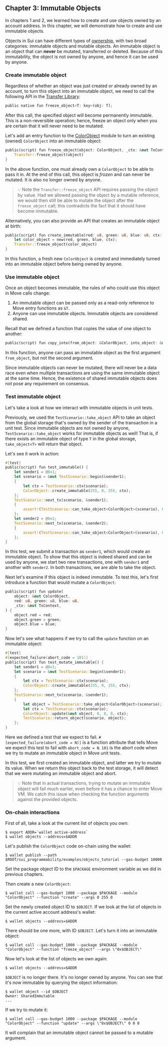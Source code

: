 ## Chapter 3: Immutable Objects
In chapters 1 and 2, we learned how to create and use objects owned by an account address. In this chapter, we will demonstrate how to create and use immutable objects.

Objects in Sui can have different types of [ownership](../objects.md#object-ownership), with two broad categories: immutable objects and mutable objects. An immutable object is an object that can **never** be mutated, transferred or deleted. Because of this immutability, the object is not owned by anyone, and hence it can be used by anyone.

### Create immutable object

Regardless of whether an object was just created or already owned by an account, to turn this object into an immutable object, we need to call the following API in the [Transfer Library](../../../../sui_programmability/framework/sources/Transfer.move):
```rust
public native fun freeze_object<T: key>(obj: T);
```
After this call, the specified object will become permanently immutable. This is a non-reversible operation; hence, freeze an object only when you are certain that it will never need to be mutated.

Let's add an entry function to the [ColorObject](../../../../sui_programmability/examples/objects_tutorial/sources/ColorObject.move) module to turn an existing (owned) `ColorObject` into an immutable object:
```rust
public(script) fun freeze_object(object: ColorObject, _ctx: &mut TxContext) {
    Transfer::freeze_object(object)
}
```
In the above function, one must already own a `ColorObject` to be able to pass it in. At the end of this call, this object is *frozen* and can never be mutated. It is also no longer owned by anyone.
> :bulb: Note the `Transfer::freeze_object` API requires passing the object by value. Had we allowed passing the object by a mutable reference, we would then still be able to mutate the object after the `freeze_object` call; this contradicts the fact that it should have become immutable.

Alternatively, you can also provide an API that creates an immutable object at birth:
```rust
public(script) fun create_immutable(red: u8, green: u8, blue: u8, ctx: &mut TxContext) {
    let color_object = new(red, green, blue, ctx);
    Transfer::freeze_object(color_object)
}
```
In this function, a fresh new `ColorObject` is created and immediately turned into an immutable object before being owned by anyone.

### Use immutable object
Once an object becomes immutable, the rules of who could use this object in Move calls change:
1. An immutable object can be passed only as a read-only reference to Move entry functions as `&T`.
2. Anyone can use immutable objects. Immutable objects are considered shared.

Recall that we defined a function that copies the value of one object to another:
```rust
public(script) fun copy_into(from_object: &ColorObject, into_object: &mut ColorObject, _ctx: &mut TxContext);
```
In this function, anyone can pass an immutable object as the first argument `from_object`, but not the second argument.

Since immutable objects can never be mutated, there will never be a data race even when multiple transactions are using the same immutable object at the same time. Hence, the existence of shared immutable objects does not pose any requirement on consensus.

### Test immutable object
Let's take a look at how we interact with immutable objects in unit tests.

Previously, we used the `TestScenario::take_object` API to take an object from the global storage that's owned by the sender of the transaction in a unit test. Since immutable objects are not owned by anyone, `TestScenario::take_object` works for immutable objects as well! That is, if there exists an immutable object of type `T` in the global storage, `take_object<T>` will return that object.

Let's see it work in action:
```rust
#[test]
public(script) fun test_immutable() {
    let sender1 = @0x1;
    let scenario = &mut TestScenario::begin(&sender1);
    {
        let ctx = TestScenario::ctx(scenario);
        ColorObject::create_immutable(255, 0, 255, ctx);
    };
    TestScenario::next_tx(scenario, &sender1);
    {
        assert!(TestScenario::can_take_object<ColorObject>(scenario), 0);
    };
    let sender2 = @0x2;
    TestScenario::next_tx(scenario, &sender2);
    {
        assert!(TestScenario::can_take_object<ColorObject>(scenario), 0);
    };
}
```
In this test, we submit a transaction as `sender1`, which would create an immutable object. To show that this object is indeed shared and can be used by anyone, we start two new transactions, one with `sender1` and another with `sender2`. In both transactions, we are able to take the object.

Next let's examine if this object is indeed immutable. To test this, let's first introduce a function that would mutate a `ColorObject`:
```rust
public(script) fun update(
    object: &mut ColorObject,
    red: u8, green: u8, blue: u8,
    _ctx: &mut TxContext,
) {
    object.red = red;
    object.green = green;
    object.blue = blue;
}
```
Now let's see what happens if we try to call the `update` function on an immutable object:
```rust
#[test]
#[expected_failure(abort_code = 101)]
public(script) fun test_mutate_immutable() {
    let sender1 = @0x1;
    let scenario = &mut TestScenario::begin(&sender1);
    {
        let ctx = TestScenario::ctx(scenario);
        ColorObject::create_immutable(255, 0, 255, ctx);
    };
    TestScenario::next_tx(scenario, &sender1);
    {
        let object = TestScenario::take_object<ColorObject>(scenario);
        let ctx = TestScenario::ctx(scenario);
        ColorObject::update(&mut object, 0, 0, 0, ctx);
        TestScenario::return_object(scenario, object);
    };
}
```
Here we defined a test that we expect to fail. `#[expected_failure(abort_code = N)]` is a function attribute that tells Move we expect this test to fail with `abort_code = N`. `101` is the abort code when we try to mutate an immutable object in Move unit tests.

In this test, we first created an immutable object, and latter we try to mutate its value. When we return this object back to the test storage, it will detect that we were mutating an immutable object and abort.

> :bulb: Note that in actual transactions, trying to mutate an immutable object will fail much earlier, even before it has a chance to enter Move VM. We catch this issue when checking the function arguments against the provided objects.

### On-chain interactions
First of all, take a look at the current list of objects you own:
```
$ export ADDR=`wallet active-address`
$ wallet objects --address=$ADDR
```

Let's publish the `ColorObject` code on-chain using the wallet:
```
$ wallet publish --path $ROOT/sui_programmability/examples/objects_tutorial --gas-budget 10000
```
Set the package object ID to the `$PACKAGE` environment variable as we did in previous chapters.

Then create a new `ColorObject`:
```
$ wallet call --gas-budget 1000 --package $PACKAGE --module "ColorObject" --function "create" --args 0 255 0
```
Set the newly created object ID to `$OBJECT`. If we look at the list of objects in the current active account address's wallet:
```
$ wallet objects --address=$ADDR
```
There should be one more, with ID `$OBJECT`. Let's turn it into an immutable object:
```
$ wallet call --gas-budget 1000 --package $PACKAGE --module "ColorObject" --function "freeze_object" --args \"0x$OBJECT\"
```
Now let's look at the list of objects we own again:
```
$ wallet objects --address=$ADDR
```
`$OBJECT` is no longer there. It's no longer owned by anyone. You can see that it's now immutable by querying the object information:
```
$ wallet object --id $OBJECT
Owner: SharedImmutable
...
```
If we try to mutate it:
```
$ wallet call --gas-budget 1000 --package $PACKAGE --module "ColorObject" --function "update" --args \"0x$OBJECT\" 0 0 0
```
It will complain that an immutable object cannot be passed to a mutable argument.
